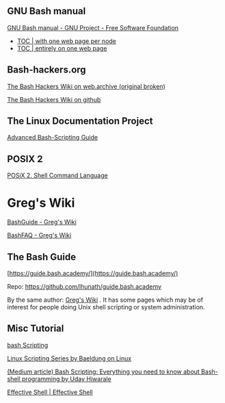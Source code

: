 ## GNU Bash manual



[GNU Bash manual - GNU Project - Free Software Foundation](https://www.gnu.org/software/bash/manual/) 

-  [TOC | with one web page per node](https://www.gnu.org/software/bash/manual/html_node/index.html#SEC_Contents) 
-  [TOC | entirely on one web page](https://www.gnu.org/software/bash/manual/bash.html#SEC_Contents) 



## Bash-hackers.org

[The Bash Hackers Wiki on web.archive (original broken)](https://web.archive.org/web/20230328220001/https://wiki.bash-hackers.org/start) 

[The Bash Hackers Wiki on github](https://flokoe.github.io/bash-hackers-wiki/) 



## The Linux Documentation Project 

[Advanced Bash-Scripting Guide](https://tldp.org/LDP/abs/html/abs-guide.html) 



## POSIX 2

[POSiX 2. Shell Command Language](https://pubs.opengroup.org/onlinepubs/9699919799.2018edition/)



# Greg's Wiki

 [BashGuide - Greg's Wiki](https://mywiki.wooledge.org/BashGuide) 

 [BashFAQ - Greg's Wiki](https://mywiki.wooledge.org/BashFAQ) 



## The Bash Guide

 [https://guide.bash.academy/](https://guide.bash.academy/) 

Repo: https://github.com/lhunath/guide.bash.academy

By the same author: [Greg's Wiki](https://mywiki.wooledge.org/) . It has some pages which may be of interest for people doing Unix shell scripting or system administration. 



## Misc Tutorial

[bash Scripting](http://linuxsig.org/files/bash_scripting.html) 

[Linux Scripting Series by Baeldung on Linux](https://www.baeldung.com/linux/linux-scripting-series) 

[(Medium article) Bash Scripting: Everything you need to know about Bash-shell programming by Uday Hiwarale ](https://medium.com/sysf/bash-scripting-everything-you-need-to-know-about-bash-shell-programming-cd08595f2fba) 

[Effective Shell | Effective Shell](https://effective-shell.com/) 

